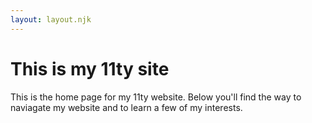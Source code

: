 ```yaml
---
layout: layout.njk
---
```



# This is my 11ty site


This is the home page for my 11ty website. Below you'll find the way to naviagate my website and to learn a few of my interests.
